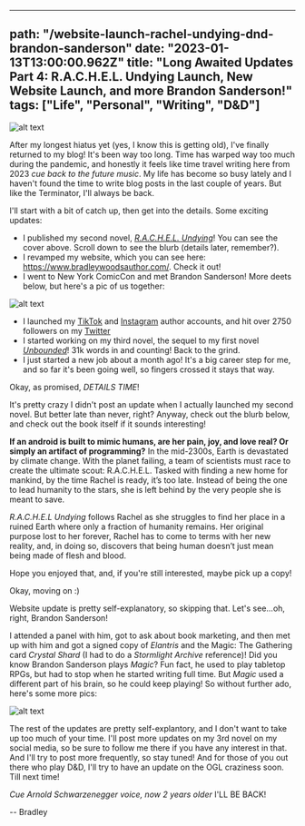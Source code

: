 ---
path: "/website-launch-rachel-undying-dnd-brandon-sanderson"
date: "2023-01-13T13:00:00.962Z"
title: "Long Awaited Updates Part 4: R.A.C.H.E.L. Undying Launch, New Website Launch, and more Brandon Sanderson!"
tags: ["Life", "Personal", "Writing", "D&D"]
-----
![alt text](https://a-nerds-word.s3.amazonaws.com/rachel_undying.jpg "The cover of *R.A.C.H.E.L. Undying* itself!")

After my longest hiatus yet (yes, I know this is getting old), I've finally returned to my blog! It's been way too long. Time has warped way too much during the pandemic, and honestly it feels like time travel writing here from 2023 *cue back to the future music*. My life has become so busy lately and I haven't found the time to write blog posts in the last couple of years. But like the Terminator, I'll always be back.

I'll start with a bit of catch up, then get into the details. Some exciting updates:

- I published my second novel, [*R.A.C.H.E.L. Undying*](https://www.amazon.com/dp/B09XHDLFSQ)! You can see the cover above. Scroll down to see the blurb (details later, remember?).
- I revamped my website, which you can see here: https://www.bradleywoodsauthor.com/. Check it out!
- I went to New York ComicCon and met Brandon Sanderson! More deets below, but here's a pic of us together:


![alt text](https://a-nerds-word.s3.amazonaws.com/brandon_sanderson.jpg "A pic with the author and Brandon Sanderson himself!")

- I launched my [TikTok](https://www.tiktok.com/@bradleywoodsauthor) and [Instagram](https://www.instagram.com/bradleywoodsauthor/) author accounts, and hit over 2750 followers on my [Twitter](https://twitter.com/bradwoodsbooks)
- I started working on my third novel, the sequel to my first novel [*Unbounded*](http://amazon.com/dp/B0873YKZ5J)! 31k words in and counting! Back to the grind.
- I just started a new job about a month ago! It's a big career step for me, and so far it's been going well, so fingers crossed it stays that way. 

Okay, as promised, *DETAILS TIME*!

It's pretty crazy I didn't post an update when I actually launched my second novel. But better late than never, right? Anyway, check out the blurb below, and check out the book itself if it sounds interesting!

**If an android is built to mimic humans, are her pain, joy, and love real? Or simply an artifact of programming?** In the mid-2300s, Earth is devastated by climate change. With the planet failing, a team of scientists must race to create the ultimate scout: R.A.C.H.E.L. Tasked with finding a new home for mankind, by the time Rachel is ready, it’s too late. Instead of being the one to lead humanity to the stars, she is left behind by the very people she is meant to save.

*R.A.C.H.E.L Undying* follows Rachel as she struggles to find her place in a ruined Earth where only a fraction of humanity remains. Her original purpose lost to her forever, Rachel has to come to terms with her new reality, and, in doing so, discovers that being human doesn’t just mean being made of flesh and blood.


Hope you enjoyed that, and, if you're still interested, maybe pick up a copy!

Okay, moving on :)

Website update is pretty self-explanatory, so skipping that. Let's see...oh, right, Brandon Sanderson!

I attended a panel with him, got to ask about book marketing, and then met up with him and got a signed copy of *Elantris* and the Magic: The Gathering card *Crystal Shard* (I had to do a *Stormlight Archive* reference)! Did you know Brandon Sanderson plays *Magic*? Fun fact, he used to play tabletop RPGs, but had to stop when he started writing full time. But *Magic* used a different  part of his brain, so he could keep playing! So without further ado, here's some more pics:

![alt text](https://a-nerds-word.s3.amazonaws.com/brandon_sanderson_elantris_crystal_shard.jpg "A picture of a copy of the novel *Elantris* and the magic card *Crystal Shard* signed by Brandon Sanderson.")

The rest of the updates are pretty self-explantory, and I don't want to take up too much of your time. I'll post more updates on my 3rd novel on my social media, so be sure to follow me there if you have any interest in that. And I'll try to post more frequently, so stay tuned! And for those of you out there who play D&D, I'll try to have an update on the OGL craziness soon. Till next time!


*Cue Arnold Schwarzenegger voice, now 2 years older* I'LL BE BACK! 

-- Bradley